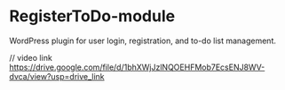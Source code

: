 # RegisterToDo-module
WordPress plugin for user login, registration, and to-do list management.

// video link 
https://drive.google.com/file/d/1bhXWjJzlNQOEHFMob7EcsENJ8WV-dvca/view?usp=drive_link

